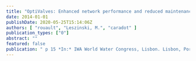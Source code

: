 ```yaml
---
title: "OptiValves: Enhanced network performance and reduced maintenance cost"
date: 2014-01-01
publishDate: 2020-05-25T15:14:06Z
authors: [ "rouault", "Leszinski, M.", "caradot" ]
publication_types: ["0"]
abstract: ""
featured: false
publication: " p 15 *In:* IWA World Water Congress, Lisbon. Lisbon, Portugal. 21-26 September 2014"
---
```


